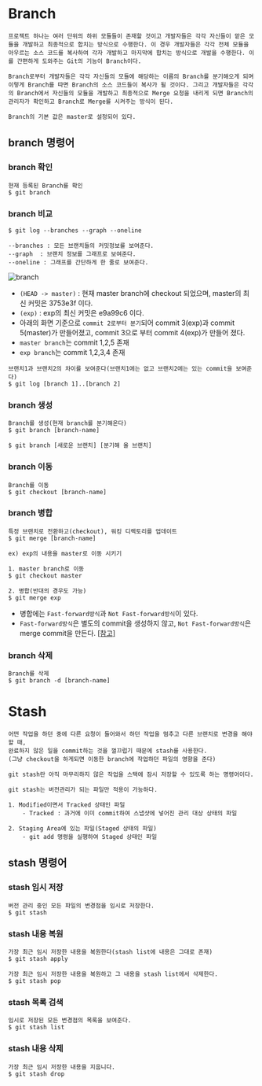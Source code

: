 # Branch

```text
프로젝트 하나는 여러 단위의 하위 모듈들이 존재할 것이고 개발자들은 각각 자신들이 맡은 모듈을 개발하고 최종적으로 합치는 방식으로 수행한다. 이 경우 개발자들은 각각 전체 모듈을 아우르는 소스 코드를 복사하여 각자 개발하고 마지막에 합치는 방식으로 개발을 수행한다. 이를 간편하게 도와주는 Git의 기능이 Branch이다.

Branch로부터 개발자들은 각각 자신들의 모듈에 해당하는 이름의 Branch를 분기해오게 되며 이렇게 Branch를 따면 Branch의 소스 코드들이 복사가 될 것이다. 그리고 개발자들은 각각의 Branch에서 자신들의 모듈을 개발하고 최종적으로 Merge 요청을 내리게 되면 Branch의 관리자가 확인하고 Branch로 Merge를 시켜주는 방식이 된다.

Branch의 기본 값은 master로 설정되어 있다. 
```

## branch 명령어
### branch 확인
```text
현재 등록된 Branch를 확인
$ git branch
```
### branch 비교
```
$ git log --branches --graph --oneline

--branches : 모든 브랜치들의 커밋정보를 보여준다.
--graph  : 브랜치 정보를 그래프로 보여준다.
--oneline : 그래프를 간단하게 한 줄로 보여준다.
```
![branch](https://github.com/RyuKyeongWoo/TIL/blob/main/Git/img/branch.PNG)
- `(HEAD -> master)` : 현재 master branch에 checkout 되었으며, master의 최신 커밋은 3753e3f 이다.
- `(exp)` : exp의 최신 커밋은 e9a99c6 이다.
- 아래의 화면 기준으로 `commit 2로부터 분기`되어 commit 3(exp)과 commit 5(master)가 만들어졌고, commit 3으로 부터 commit 4(exp)가 만들어 졌다.
- `master branch`는 commit 1,2,5 존재
- `exp branch`는 commit 1,2,3,4 존재

```
브랜치1과 브랜치2의 차이를 보여준다(브랜치1에는 없고 브랜치2에는 있는 commit을 보여준다)
$ git log [branch 1]..[branch 2]
```
### branch 생성
```
Branch를 생성(현재 branch를 분기해온다)
$ git branch [branch-name]

$ git branch [새로운 브랜치] [분기해 올 브랜치]
```
### branch 이동
```
Branch를 이동
$ git checkout [branch-name]
```
### branch 병합
```
특정 브랜치로 전환하고(checkout), 워킹 디렉토리를 업데이트
$ git merge [branch-name]

ex) exp의 내용을 master로 이동 시키기

1. master branch로 이동
$ git checkout master

2. 병합(반대의 경우도 가능)
$ git merge exp

```
* 병합에는 `Fast-forward방식`과 `Not Fast-forward방식`이 있다.
* `Fast-forward방식`은 별도의 commit을 생성하지 않고, `Not Fast-forward방식`은 merge commit을 만든다. 
[[참고]](https://git-scm.com/book/en/v2/Git-Branching-Basic-Branching-and-Merging)
### branch 삭제
```
Branch를 삭제
$ git branch -d [branch-name]
```

# Stash
``` 
어떤 작업을 하던 중에 다른 요청이 들어와서 하던 작업을 멈추고 다른 브랜치로 변경을 해야할 때,
완료하지 않은 일을 commit하는 것을 껄끄럽기 때문에 stash를 사용한다.
(그냥 checkout을 하게되면 이동한 branch에 작업하던 파일의 영향을 준다)

git stash란 아직 마무리하지 않은 작업을 스택에 잠시 저장할 수 있도록 하는 명령어이다.
```
```
git stash는 버전관리가 되는 파일만 적용이 가능하다.

1. Modified이면서 Tracked 상태인 파일
    - Tracked : 과거에 이미 commit하여 스냅샷에 넣어진 관리 대상 상태의 파일

2. Staging Area에 있는 파일(Staged 상태의 파일)
    - git add 명령을 실행하여 Staged 상태인 파일
```
## stash 명령어
### stash 임시 저장
```
버전 관리 중인 모든 파일의 변경점을 임시로 저장한다.
$ git stash
```
### stash 내용 복원
```
가장 최근 임시 저장한 내용을 복원한다(stash list에 내용은 그대로 존재)
$ git stash apply

가장 최근 임시 저장한 내용을 복원하고 그 내용을 stash list에서 삭제한다.
$ git stash pop
```
### stash 목록 검색
```
임시로 저장된 모든 변경점의 목록을 보여준다.
$ git stash list
```
### stash 내용 삭제
```
가장 최근 임시 저장한 내용을 지웁니다.
$ git stash drop
```
